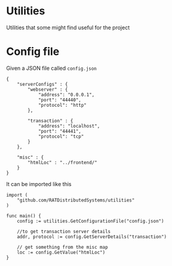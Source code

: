 # Utilities
Utilities that some might find useful for the project

# Config file 

Given a JSON file called `config.json`

```
{
    "serverConfigs" : {
        "webserver" : {
            "address": "0.0.0.1",
            "port": "44440",
            "protocol": "http"
        },

        "transaction" : {
            "address": "localhost",
            "port": "44441",
            "protocol": "tcp"
        }
    },

    "misc" : {
        "htmlLoc" : "../frontend/"
    } 
}
```

It can be imported like this

```
import (
    "github.com/RATDistributedSystems/utilities"
)

func main() {
    config := utilities.GetConfigurationFile("config.json")

    //to get transaction server details
    addr, protocol := config.GetServerDetails("transaction")

    // get something from the misc map
    loc := config.GetValue("htmlLoc")
}
```
